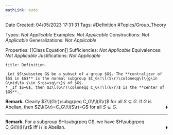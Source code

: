 ```yaml
---
mathLink: auto
---
```


<div class="topSpace"></div>

Date Created: 04/05/2023 17:31:31
Tags: #Definition #Topics/Group_Theory

Types: _Not Applicable_
Examples: _Not Applicable_
Constructions: _Not Applicable_
Generalizations: _Not Applicable_

Properties: [[Class Equation]]
Sufficiencies: _Not Applicable_
Equivalences: _Not Applicable_
Justifications: _Not Applicable_

``` ad-Definition
title: Definition.

_Let $S\subseteq G$ be a subset of a group $G$. The **centralizer of $S$ in $G$** is the normal subgroup $C_G\!\l(S\r)\coloneqq\l\{g\in G\mid\fa s\in S:gs=sg\r\}$ of $G$._
* _If $S=G$, then $Z\l(G\r)\coloneqq C_G\!\l(G\r)$ is the **center of $G$**._

```

**Remark.** Clearly $Z\l(G\r)\subgrpeq C_G\!\l(S\r)$ for all $S\subseteq G$. If $G$ is Abelian, then $Z\l(G\r)=C_G\!\l(S\r)=G$ for all $S\subseteq G$.<span style="float:right;">$\blacklozenge$</span>

---

**Remark.** For a subgroup $H\subgrpeq G$, we have $H\subgrpeq C_G\!\l(H\r)$ iff $H$ is Abelian.<span style="float:right;">$\blacklozenge$</span>
